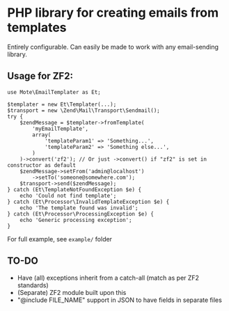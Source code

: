 # PHP library for creating emails from templates

Entirely configurable. Can easily be made to work with any email-sending library.

## Usage for ZF2:

```
use Mote\EmailTemplater as Et;

$templater = new Et\Templater(...);
$transport = new \Zend\Mail\Transport\Sendmail();
try {
    $zendMessage = $templater->fromTemplate(
        'myEmailTemplate',
        array(
            'templateParam1' => 'Something...',
            'templateParam2' => 'Something else...',
        )
    )->convert('zf2'); // Or just ->convert() if "zf2" is set in constructor as default
    $zendMessage->setFrom('admin@localhost')
        ->setTo('someone@somewhere.com');
    $transport->send($zendMessage);
} catch (Et\TemplateNotFoundException $e) {
    echo 'Could not find template';
} catch (Et\Processor\InvalidTemplateException $e) {
    echo 'The template found was invalid';
} catch (Et\Processor\ProcessingException $e) {
    echo 'Generic processing exception';
}
```

For full example, see `example/` folder

## TO-DO

+ Have (all) exceptions inherit from a catch-all (match as per ZF2 standards)
+ (Separate) ZF2 module built upon this
+ "@include FILE_NAME" support in JSON to have fields in separate files
